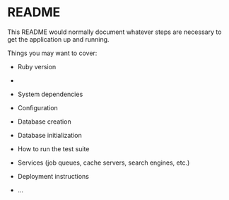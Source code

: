 # README

This README would normally document whatever steps are necessary to get the
application up and running.

Things you may want to cover:

* Ruby version
- 

* System dependencies

* Configuration

* Database creation

* Database initialization

* How to run the test suite

* Services (job queues, cache servers, search engines, etc.)

* Deployment instructions

* ...
